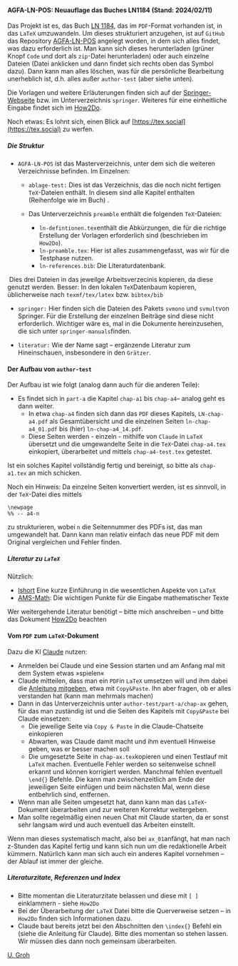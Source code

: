#### AGFA-LN-POS: Neuauflage das Buches LN1184 (Stand: 2024/02/11)

Das Projekt ist es, das Buch [LN 1184](https://github.com/ugroh/AGFA-LN-POS/blob/main/ablage-orig/ln-orig/ln-pos-1184.pdf), das im `PDF`-Format vorhanden ist, in das `LaTeX` umzuwandeln. Um dieses strukturiert anzugehen, ist auf `GitHub` das Repository [AGFA-LN-POS](https://github.com/ugroh/AGFA-LN-POS) angelegt worden, in dem sich alles findet, was dazu erforderlich ist. Man kann sich dieses herunterladen (grüner Knopf `Code` und dort als `zip`-Datei herunterladen) oder auch einzelne Dateien (Datei anklicken und dann findet sich rechts oben das Symbol dazu). Dann kann man alles löschen, was für die persönliche Bearbeitung unerheblich ist, d.h. alles außer `author-test` (aber siehe unten).

Die Vorlagen und weitere Erläuterungen finden sich auf der [Springer-Webseite](https://www.springer.com/gp/authors-editors/book-authors-editors/your-publication-journey/manuscript-preparation) bzw. im Unterverzeichnis `springer`. Weiteres für eine einheitliche Eingabe findet sich im [How2Do](https://github.com/ugroh/AGFA-LN-POS/blob/main/How2Do.pdf).

Noch etwas: Es lohnt sich, einen Blick auf  [https://tex.social](https://tex.social) zu werfen.

##### Die Struktur

* `AGFA-LN-POS` ist das Masterverzeichnis, unter dem sich die weiteren Verzeichnisse befinden. Im Einzelnen:
	* `ablage-test:` Dies ist das Verzeichnis, das die noch nicht fertigen `TeX`-Dateien enthält. In diesem sind alle Kapitel enthalten (Reihenfolge wie im Buch) .
	
	* Das Unterverzeichnis `preamble` enthält die folgenden `TeX`-Dateien:
	
	  * `ln-defintionen.tex`enthält die Abkürzungen, die für die richtige Erstellung der Vorlagen erforderlich sind (beschrieben im `How2Do`).
	  * `ln-preamble.tex`: Hier ist alles zusammengefasst, was wir für die Testphase nutzen. 
	  * `ln-references.bib`: Die Literaturdatenbank.

​		Dies drei Dateien in das jeweilge Arbeitsverzecinis kopieren, da diese genutzt werden.  Besser: In den lokalen `TeX`Datenbaum kopieren, üblicherweise nach `texmf/tex/latex` bzw. `bibtex/bib`	

* `springer:` Hier finden sich die Dateien des Pakets `svmono` und `svmult`von Springer. Für die Erstellung der einzelnen Beiträge sind diese nicht erforderlich. Wichtiger wäre es, mal in die Dokumente hereinzusehen, die sich unter `springer-manuals`finden. 
	
* `literatur:` Wie der Name sagt – ergänzende Literatur zum Hineinschauen, insbesondere in den `Grätzer`.

#### Der Aufbau von `author-test`

Der Aufbau ist wie folgt (analog dann auch für die anderen Teile):

* Es findet sich  in `part-a` die Kapitel `chap-a1` bis `chap-a4`– analog geht es dann weiter.
	* In etwa `chap-a4` finden sich dann das `PDF` dieses Kapitels, `LN-chap-a4.pdf` als Gesamtübersicht und die einzelnen Seiten `ln-chap-a4_01.pdf` bis (hier) `ln-chap-a4_14.pdf`. 
	* Diese Seiten werden - einzeln - mithilfe von `Claude` in `LaTeX` übersetzt und die umgewandelte Seite in die `TeX`-Datei `chap-a4.tex` einkopiert, überarbeitet und mittels `chap-a4-test.tex` getestet.

Ist ein solches Kapitel vollständig fertig und bereinigt, so bitte als  `chap-a1.tex` an mich schicken. 

Noch ein Hinweis: Da einzelne Seiten konvertiert werden, ist es sinnvoll, in der `TeX`-Datei dies mittels

	\newpage
	%% -- a4-n

zu strukturieren, wobei `n` die Seitennummer des PDFs ist, das man umgewandelt hat. Dann kann man relativ einfach das neue PDF mit dem Original vergleichen und Fehler finden.

##### Literatur zu `LaTeX`

Nützlich:
- [lshort](https://ctan.org/pkg/lshort-german) Eine kurze Einführung in die wesentlichen Aspekte von `LaTeX`
- [AMS-Math](https://ctan.org/pkg/short-math-guide): Die wichtigen Punkte für die Eingabe mathematischer Texte

Wer weitergehende Literatur benötigt – bitte mich anschreiben – und bitte das Dokument [How2Do](https://github.com/ugroh/AGFA-LN-POS/blob/main/How2Do.pdf) beachten

#### Vom `PDF` zum `LaTeX`-Dokument

Dazu die KI [Claude](http://claude.ai) nutzen: 

* Anmelden bei Claude und eine Session starten und am Anfang mal mit dem System etwas »spielen«
* Claude mitteilen, dass man ein `PDF`in `LaTeX` umsetzen will und ihm dabei die [Anleitung mitgeben](https://github.com/ugroh/AGFA-LN-POS/blob/main/anleitung-claude.md), etwa mit `Copy&Paste`. Ihn aber fragen, ob er alles verstanden hat (kann man mehrmals machen)
* Dann in das Unterverzeichnis unter `author-test/part-a/chap-ax` gehen, für das man zuständig ist und die Seiten des Kapitels mit `Copy&Paste` bei Claude einsetzen:
	* Die jeweilige Seite via `Copy & Paste` in die Claude-Chatseite einkopieren
	* Abwarten, was Claude damit macht und ihm eventuell Hinweise geben, was er besser machen soll
	* Die umgesetzte Seite in `chap-ax.tex`kopieren und einen Testlauf mit `LaTeX` machen. Eventuelle Fehler werden so seitenweise schnell erkannt und können korrigiert werden. Manchmal fehlen eventuell `\end{}` Befehle. Die kann man zwischenzeitlich am Ende der jeweiligen Seite einfügen und beim nächsten Mal, wenn diese entbehrlich sind, entfernen.
* Wenn man alle Seiten umgesetzt hat, dann kann man das `LaTeX`-Dokument überarbeiten und zur weiteren Korrektur weitergeben. 
* Man sollte regelmäßig einen neuen Chat mit Claude starten, da er sonst sehr langsam wird und auch eventuell das Arbeiten einstellt.

Wenn man dieses systematisch macht, also bei `ax_01`anfängt, hat man nach z-Stunden das Kapitel fertig und kann sich nun um die redaktionelle Arbeit kümmern. Natürlich kann man sich auch ein anderes Kapitel vornehmen – der Ablauf ist immer der gleiche.

##### Literaturzitate, Referenzen und Index

* Bitte momentan die Literaturzitate belassen und diese mit `[ ]` einklammern - siehe `How2Do`
* Bei der Überarbeitung der `LaTeX` Datei bitte die Querverweise setzen – in  `How2Do` finden sich Informationen dazu.
* Claude baut bereits jetzt bei den Abschnitten den `\index{}` Befehl ein (siehe die Anleitung für Claude). Bitte dies momentan so stehen lassen. Wir müssen dies dann noch gemeinsam überarbeiten.


[U. Groh](ulgr@math.uni-tuebingen.de)

